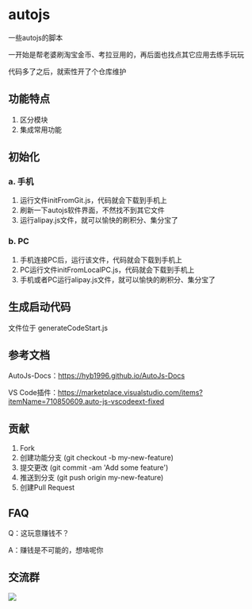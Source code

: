 # autojs

一些autojs的脚本

一开始是帮老婆刷淘宝金币、考拉豆用的，再后面也找点其它应用去练手玩玩

代码多了之后，就索性开了个仓库维护

## 功能特点

1. 区分模块
2. 集成常用功能

## 初始化

### a. 手机

1. 运行文件initFromGit.js，代码就会下载到手机上
2. 刷新一下autojs软件界面，不然找不到其它文件
3. 运行alipay.js文件，就可以愉快的刷积分、集分宝了

### b. PC

1. 手机连接PC后，运行该文件，代码就会下载到手机上
2. PC运行文件initFromLocalPC.js，代码就会下载到手机上
3. 手机或者PC运行alipay.js文件，就可以愉快的刷积分、集分宝了

## 生成启动代码

文件位于 generateCodeStart.js

## 参考文档

AutoJs-Docs：https://hyb1996.github.io/AutoJs-Docs

VS Code插件：https://marketplace.visualstudio.com/items?itemName=710850609.auto-js-vscodeext-fixed


## 贡献

1. Fork
2. 创建功能分支 (git checkout -b my-new-feature)
3. 提交更改 (git commit -am 'Add some feature')
4. 推送到分支 (git push origin my-new-feature)
5. 创建Pull Request


## FAQ

Q：这玩意赚钱不？

A：赚钱是不可能的，想啥呢你

## 交流群

![](https://wework.qpic.cn/wwpic/810551_8PWlabTITUaQdbd_1622611321/0)
